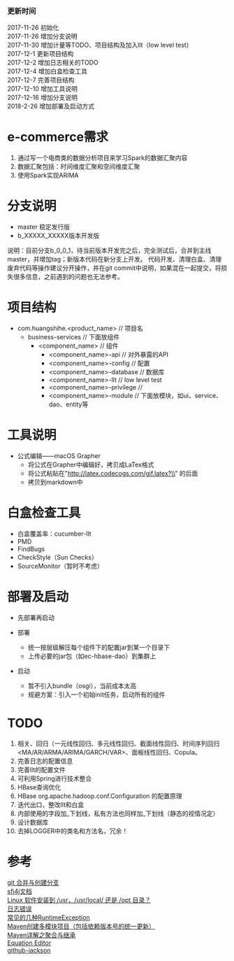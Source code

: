 ### 更新时间
2017-11-26 初始化  
2017-11-26 增加分支说明  
2017-11-30 增加计量等TODO、项目结构及加入llt（low level test）  
2017-12-1 更新项目结构  
2017-12-2 增加日志相关的TODO  
2017-12-4 增加白盒检查工具  
2017-12-7 完善项目结构  
2017-12-10 增加工具说明  
2017-12-16 增加分支说明  
2018-2-26 增加部署及启动方式


# e-commerce需求
1. 通过写一个电商类的数据分析项目来学习Spark的数据汇聚内容
2. 数据汇聚包括：时间维度汇聚和空间维度汇聚
3. 使用Spark实现ARIMA


# 分支说明
- master 稳定发行版
- b_XXXXX_XXXXX版本开发版

说明：目前分支b_0_0_1，待当前版本开发完之后，完全测试后，合并到主线master，并增加tag；新版本代码在新分支上开发。
代码开发、清理白盒、清理废弃代码等操作建议分开操作，并在git commit中说明，如果混在一起提交，将损失很多信息，之前遇到的问题也无法参考。

# 项目结构
- com.huangshihe.<product_name>      // 项目名
    - business-services              // 下面放组件
        - <component_name>           // 组件
            - <component_name>-api   // 对外暴露的API
            - <component_name>-config        // 配置
            - <component_name>-database      // 数据库
            - <component_name>-llt           // low level test
            - <component_name>-privilege     // 
            - <component_name>-module        // 下面放模块，如ui、service、dao、entity等

# 工具说明
- 公式编辑——macOS Grapher
    - 将公式在Grapher中编辑好，拷贝成LaTex格式
    - 将公式粘贴在"http://latex.codecogs.com/gif.latex?\\" 的后面
    - 拷贝到markdown中


# 白盒检查工具
- 白盒覆盖率：cucumber-llt
- PMD
- FindBugs
- CheckStyle（Sun Checks）
- SourceMonitor（暂时不考虑）


# 部署及启动
- 先部署再启动
- 部署
    - 统一按层级解压每个组件下的配置jar到某一个目录下
    - 上传必要的jar包（如ec-hbase-dao）到集群上
    
- 启动
    - 暂不引入bundle（osgi），当前成本太高
    - 规避方案：引入一个初始init任务，启动所有的组件


# TODO
1. 相关、回归（一元线性回归、多元线性回归、截面线性回归、时间序列回归<MA/AR/ARMA/ARIMA/GARCH/VAR>、面板线性回归、Copula。
2. 完善日志的配置信息
3. 完善llt的配置文件
4. 可利用Spring进行技术整合
5. HBase查询优化
6. HBase org.apache.hadoop.conf.Configuration 的配置原理
7. 迭代出口，整改llt和白盒
8. 内部使用的字段加_下划线，私有方法也同样加_下划线（静态的视情况定）
9. 设计数据库
10. 去掉LOGGER中的类名和方法名，冗余！


# 参考
[git 合并与创建分支](https://www.liaoxuefeng.com/wiki/0013739516305929606dd18361248578c67b8067c8c017b000/001375840038939c291467cc7c747b1810aab2fb8863508000)  
[sfj4j文档](https://www.slf4j.org/manual.html)  
[Linux 软件安装到 /usr，/usr/local/ 还是 /opt 目录？](http://blog.csdn.net/aqxin/article/details/48324377)  
[日志错误](http://zhangzhenyihi.blog.163.com/blog/static/13548809420141015055383/)  
[常见的几种RuntimeException](http://blog.csdn.net/qq635785620/article/details/7781026)  
[Maven创建多模块项目（包括依赖版本号的统一更新）](https://www.cnblogs.com/EasonJim/p/6863987.html)  
[Maven详解之聚合与继承](http://blog.csdn.net/wanghantong/article/details/36427411)  
[Equation Editor](http://latex.codecogs.com/eqneditor/integration/htmlequations.php)  
[github-jackson](https://github.com/FasterXML/jackson-core)  
